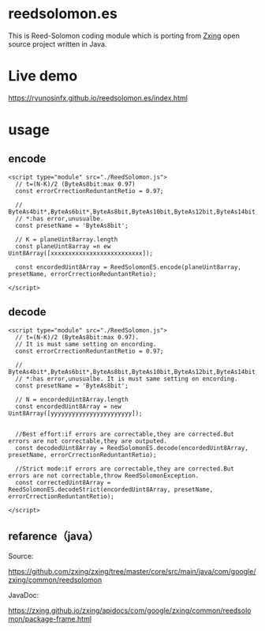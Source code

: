 # reedsolomon.es
This is Reed-Solomon coding module which is porting from [Zxing](https://github.com/zxing/zxing) open source project written in Java. 


# Live demo

https://ryunosinfx.github.io/reedsolomon.es/index.html

# usage

## encode 
```EJS
<script type="module" src="./ReedSolomon.js">
  // t=(N-K)/2 (ByteAs8bit:max 0.97)
  const errorCrrectionReduntantRetio = 0.97;
  
  // ByteAs4bit*,ByteAs6bit*,ByteAs8bit,ByteAs10bit,ByteAs12bit,ByteAs14bit,ByteAs16bit*,QR_CODE_FIELD_256
  // *:has error,unusualbe.
  const presetName = 'ByteAs8bit';
  
  // K = planeUint8array.length
  const planeUint8array =n ew Uint8Array([xxxxxxxxxxxxxxxxxxxxxxxxxx]);
  
  const encordedUint8Array = ReedSolomonES.encode(planeUint8array, presetName, errorCrrectionReduntantRetio);
      
</script>
```
## decode 
```EJS
<script type="module" src="./ReedSolomon.js">
  // t=(N-K)/2 (ByteAs8bit:max 0.97).
  // It is must same setting on encording.
  const errorCrrectionReduntantRetio = 0.97;
  
  // ByteAs4bit*,ByteAs6bit*,ByteAs8bit,ByteAs10bit,ByteAs12bit,ByteAs14bit,ByteAs16bit*,QR_CODE_FIELD_256
  // *:has error,unusualbe. It is must same setting on encording.
  const presetName = 'ByteAs8bit';
  
  // N = encordedUint8Array.length
  const encordedUint8Array = new Uint8Array([yyyyyyyyyyyyyyyyyyyyyyy]); 
   
  
  //Best effort:if errors are correctable,they are corrected.But errors are not correctable,they are outputed.
  const decodedUint8Array = ReedSolomonES.decode(encordedUint8Array, presetName, errorCrrectionReduntantRetio);
  
  //Strict mode:if errors are correctable,they are corrected.But errors are not correctable,throw ReedSolomonException.
  const correctedUint8Array = ReedSolomonES.decodeStrict(encordedUint8Array, presetName, errorCrrectionReduntantRetio);

</script>
```

## refarence（java）
Source:

https://github.com/zxing/zxing/tree/master/core/src/main/java/com/google/zxing/common/reedsolomon

JavaDoc:

https://zxing.github.io/zxing/apidocs/com/google/zxing/common/reedsolomon/package-frame.html



